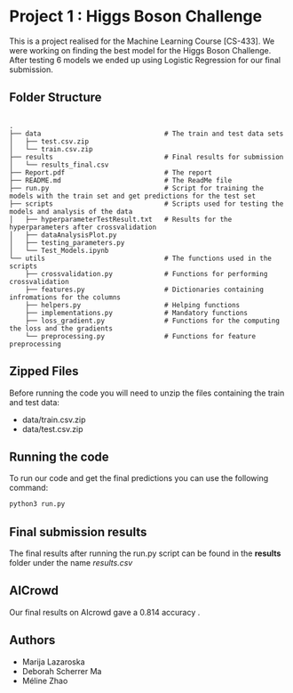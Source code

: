 # Project 1 : Higgs Boson Challenge

This is a project realised for the Machine Learning Course [CS-433]. We were working on finding the best model for the Higgs Boson Challenge. After testing 6 models we ended up using Logistic Regression for our final submission.

## Folder Structure

```

.
├── data                               # The train and test data sets
│   ├── test.csv.zip
│   └── train.csv.zip
├── results                            # Final results for submission
│   └── results_final.csv
├── Report.pdf                         # The report
├── README.md                          # The ReadMe file
├── run.py                             # Script for training the models with the train set and get predictions for the test set
├── scripts                            # Scripts used for testing the models and analysis of the data
│   ├── hyperparameterTestResult.txt   # Results for the hyperparameters after crossvalidation
│   ├── dataAnalysisPlot.py
│   ├── testing_parameters.py
│   └── Test_Models.ipynb
└── utils                              # The functions used in the scripts
    ├── crossvalidation.py             # Functions for performing crossvalidation
    ├── features.py                    # Dictionaries containing infromations for the columns
    ├── helpers.py                     # Helping functions
    ├── implementations.py             # Mandatory functions
    ├── loss_gradient.py               # Functions for the computing the loss and the gradients
    └── preprocessing.py               # Functions for feature preprocessing

```


## Zipped Files
Before running the code you will need to unzip the files containing the train and test data:

* data/train.csv.zip     
* data/test.csv.zip 

## Running the code
To run our code and get the final predictions you can use the following command:

```python
python3 run.py
```
## Final submission results

The final results after running the run.py script can be found in the **results** folder under the name *results.csv*

## AICrowd

Our final results on AIcrowd gave a 0.814 accuracy .

## Authors
* Marija Lazaroska     
* Deborah Scherrer Ma  
* Méline Zhao  
